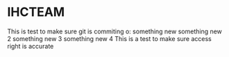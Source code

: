 IHCTEAM
=======
This is test to make sure git is commiting
o: 
something new
something new 2
something new 3
something new 4
This is a test to make sure access right is accurate
